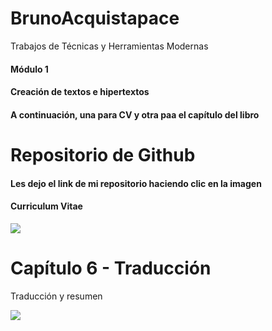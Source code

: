 # BrunoAcquistapace

Trabajos de Técnicas y Herramientas Modernas

#### Módulo 1 <br>
#### Creación de textos e hipertextos  <br>
#### A continuación, una para CV y otra paa el capítulo del libro 


# Repositorio de Github
#### Les dejo el link de mi repositorio haciendo clic en la imagen
#### Curriculum Vitae
<a href="https://github.com/brunoacq1999/BrunoAcquistapace/tree/main/CV-Bruno">
<img src="![image](https://user-images.githubusercontent.com/86500356/123496610-5424b280-d5ff-11eb-8e47-24e43b834ee5.png)">  
</a> 
 
# Capítulo 6 - Traducción
<p> Traducción y resumen </p>
<a href="https://github.com/brunoacq1999/BrunoAcquistapace/tree/main/Capitulo%206-Traducci%C3%B3n">
<img src="https://user-images.githubusercontent.com/86500356/123496403-4589cb80-d5fe-11eb-96f6-4424f470e511.png">  
</a> 

